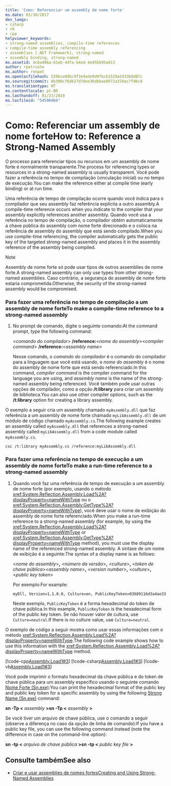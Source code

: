 ```yaml
---
title: 'Como: Referenciar um assembly de nome forte'
ms.date: 03/30/2017
dev_langs:
- csharp
- vb
- cpp
helpviewer_keywords:
- strong-named assemblies, compile-time references
- compile-time assembly referencing
- assemblies [.NET Framework], strong-named
- assembly binding, strong-named
ms.assetid: 4c6a406a-b5eb-44fa-b4ed-4e95bb95a813
author: rpetrusha
ms.author: ronpet
ms.openlocfilehash: 520bce0dbc9f3e9ade9d9fbcb1529a5433b0d87c
ms.sourcegitcommit: 6b308cf6d627d78ee36dbbae8972a310ac7fd6c8
ms.translationtype: HT
ms.contentlocale: pt-BR
ms.lasthandoff: 01/23/2019
ms.locfileid: "54596066"
---
```

# <a name="how-to-reference-a-strong-named-assembly"></a><span data-ttu-id="80fc4-102">Como: Referenciar um assembly de nome forte</span><span class="sxs-lookup"><span data-stu-id="80fc4-102">How to: Reference a Strong-Named Assembly</span></span>
<span data-ttu-id="80fc4-103">O processo para referenciar tipos ou recursos em um assembly de nome forte é normalmente transparente.</span><span class="sxs-lookup"><span data-stu-id="80fc4-103">The process for referencing types or resources in a strong-named assembly is usually transparent.</span></span> <span data-ttu-id="80fc4-104">Você pode fazer a referência no tempo de compilação (vinculação inicial) ou no tempo de execução.</span><span class="sxs-lookup"><span data-stu-id="80fc4-104">You can make the reference either at compile time (early binding) or at run time.</span></span>  
  
 <span data-ttu-id="80fc4-105">Uma referência de tempo de compilação ocorre quando você indica para o compilador que seu assembly faz referência explícita a outro assembly.</span><span class="sxs-lookup"><span data-stu-id="80fc4-105">A compile-time reference occurs when you indicate to the compiler that your assembly explicitly references another assembly.</span></span> <span data-ttu-id="80fc4-106">Quando você usa a referência no tempo de compilação, o compilador obtém automaticamente a chave pública do assembly com nome forte direcionado e o coloca na referência de assembly do assembly que está sendo compilado.</span><span class="sxs-lookup"><span data-stu-id="80fc4-106">When you use compile-time referencing, the compiler automatically gets the public key of the targeted strong-named assembly and places it in the assembly reference of the assembly being compiled.</span></span>  
  
> [!NOTE]
>  <span data-ttu-id="80fc4-107">Assembly de nome forte só pode usar tipos de outros assemblies de nome forte.</span><span class="sxs-lookup"><span data-stu-id="80fc4-107">A strong-named assembly can only use types from other strong-named assemblies.</span></span> <span data-ttu-id="80fc4-108">Caso contrário, a segurança do assembly de nome forte estaria comprometida.</span><span class="sxs-lookup"><span data-stu-id="80fc4-108">Otherwise, the security of the strong-named assembly would be compromised.</span></span>  
  
### <a name="to-make-a-compile-time-reference-to-a-strong-named-assembly"></a><span data-ttu-id="80fc4-109">Para fazer uma referência no tempo de compilação a um assembly de nome forte</span><span class="sxs-lookup"><span data-stu-id="80fc4-109">To make a compile-time reference to a strong-named assembly</span></span>  
  
1.  <span data-ttu-id="80fc4-110">No prompt de comando, digite o seguinte comando:</span><span class="sxs-lookup"><span data-stu-id="80fc4-110">At the command prompt, type the following command:</span></span>  
  
     <span data-ttu-id="80fc4-111">\<*comando do compilador*> **/reference:**\<*nome do assembly*></span><span class="sxs-lookup"><span data-stu-id="80fc4-111">\<*compiler command*> **/reference:**\<*assembly name*></span></span>  
  
     <span data-ttu-id="80fc4-112">Nesse comando, o *comando do compilador* é o comando do compilador para a linguagem que você está usando, e *nome do assembly* é o nome do assembly de nome forte que está sendo referenciado.</span><span class="sxs-lookup"><span data-stu-id="80fc4-112">In this command, *compiler command* is the compiler command for the language you are using, and *assembly name* is the name of the strong-named assembly being referenced.</span></span> <span data-ttu-id="80fc4-113">Você também pode usar outras opções de compilador, como a opção **/t:library** para criar um assembly de biblioteca.</span><span class="sxs-lookup"><span data-stu-id="80fc4-113">You can also use other compiler options, such as the **/t:library** option for creating a library assembly.</span></span>  
  
 <span data-ttu-id="80fc4-114">O exemplo a seguir cria um assembly chamado `myAssembly.dll` que faz referência a um assembly de nome forte chamado `myLibAssembly.dll` de um módulo de código chamado `myAssembly.cs`.</span><span class="sxs-lookup"><span data-stu-id="80fc4-114">The following example creates an assembly called `myAssembly.dll` that references a strong-named assembly called `myLibAssembly.dll` from a code module called `myAssembly.cs`.</span></span>  
  
```  
csc /t:library myAssembly.cs /reference:myLibAssembly.dll  
```  
  
### <a name="to-make-a-run-time-reference-to-a-strong-named-assembly"></a><span data-ttu-id="80fc4-115">Para fazer uma referência no tempo de execução a um assembly de nome forte</span><span class="sxs-lookup"><span data-stu-id="80fc4-115">To make a run-time reference to a strong-named assembly</span></span>  
  
1.  <span data-ttu-id="80fc4-116">Quando você faz uma referência de tempo de execução a um assembly de nome forte (por exemplo, usando o método <xref:System.Reflection.Assembly.Load%2A?displayProperty=nameWithType> ou o <xref:System.Reflection.Assembly.GetType%2A?displayProperty=nameWithType>), você deve usar o nome de exibição do assembly de nome forte referenciado.</span><span class="sxs-lookup"><span data-stu-id="80fc4-116">When you make a run-time reference to a strong-named assembly (for example, by using the <xref:System.Reflection.Assembly.Load%2A?displayProperty=nameWithType> or <xref:System.Reflection.Assembly.GetType%2A?displayProperty=nameWithType> method), you must use the display name of the referenced strong-named assembly.</span></span> <span data-ttu-id="80fc4-117">A sintaxe de um nome de exibição é a seguinte:</span><span class="sxs-lookup"><span data-stu-id="80fc4-117">The syntax of a display name is as follows:</span></span>  
  
     <span data-ttu-id="80fc4-118">\<*nome do assembly*>**,** \<*número da versão*>**,** \<*cultura*>**,** \<*token de chave pública*></span><span class="sxs-lookup"><span data-stu-id="80fc4-118">\<*assembly name*>**,** \<*version number*>**,** \<*culture*>**,** \<*public key token*></span></span>  
  
     <span data-ttu-id="80fc4-119">Por exemplo:</span><span class="sxs-lookup"><span data-stu-id="80fc4-119">For example:</span></span>  
  
    ```  
    myDll, Version=1.1.0.0, Culture=en, PublicKeyToken=03689116d3a4ae33   
    ```  
  
     <span data-ttu-id="80fc4-120">Neste exemplo, `PublicKeyToken` é a forma hexadecimal do token de chave pública.</span><span class="sxs-lookup"><span data-stu-id="80fc4-120">In this example, `PublicKeyToken` is the hexadecimal form of the public key token.</span></span> <span data-ttu-id="80fc4-121">Se não houver valor de cultura, use `Culture=neutral`.</span><span class="sxs-lookup"><span data-stu-id="80fc4-121">If there is no culture value, use `Culture=neutral`.</span></span>  
  
 <span data-ttu-id="80fc4-122">O exemplo de código a seguir mostra como usar essas informações com o método <xref:System.Reflection.Assembly.Load%2A?displayProperty=nameWithType>.</span><span class="sxs-lookup"><span data-stu-id="80fc4-122">The following code example shows how to use this information with the <xref:System.Reflection.Assembly.Load%2A?displayProperty=nameWithType> method.</span></span>  
  
 [!code-cpp[Assembly.Load1#3](../../../samples/snippets/cpp/VS_Snippets_CLR/Assembly.Load1/CPP/load2.cpp#3)]
 [!code-csharp[Assembly.Load1#3](../../../samples/snippets/csharp/VS_Snippets_CLR/Assembly.Load1/CS/load2.cs#3)]
 [!code-vb[Assembly.Load1#3](../../../samples/snippets/visualbasic/VS_Snippets_CLR/Assembly.Load1/VB/load2.vb#3)]  
  
 <span data-ttu-id="80fc4-123">Você pode imprimir o formato hexadecimal da chave pública e do token de chave pública para um assembly específico usando o seguinte comando [Nome Forte (Sn.exe)](../../../docs/framework/tools/sn-exe-strong-name-tool.md):</span><span class="sxs-lookup"><span data-stu-id="80fc4-123">You can print the hexadecimal format of the public key and public key token for a specific assembly by using the following [Strong Name (Sn.exe)](../../../docs/framework/tools/sn-exe-strong-name-tool.md) command:</span></span>  
  
 <span data-ttu-id="80fc4-124">**sn -Tp \<** *assembly* **>**</span><span class="sxs-lookup"><span data-stu-id="80fc4-124">**sn -Tp \<** *assembly* **>**</span></span>  
  
 <span data-ttu-id="80fc4-125">Se você tiver um arquivo de chave pública, use o comando a seguir (observe a diferença no caso da opção de linha de comando):</span><span class="sxs-lookup"><span data-stu-id="80fc4-125">If you have a public key file, you can use the following command instead (note the difference in case on the command-line option):</span></span>  
  
 <span data-ttu-id="80fc4-126">**sn -tp \<** *arquivo de chave pública* **>**</span><span class="sxs-lookup"><span data-stu-id="80fc4-126">**sn -tp \<** *public key file* **>**</span></span>  
  
## <a name="see-also"></a><span data-ttu-id="80fc4-127">Consulte também</span><span class="sxs-lookup"><span data-stu-id="80fc4-127">See also</span></span>
- [<span data-ttu-id="80fc4-128">Criar e usar assemblies de nomes fortes</span><span class="sxs-lookup"><span data-stu-id="80fc4-128">Creating and Using Strong-Named Assemblies</span></span>](../../../docs/framework/app-domains/create-and-use-strong-named-assemblies.md)
